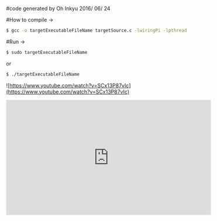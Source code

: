 #code generated by Oh Inkyu 2016/ 06/ 24

#How to compile -> 
```bash
$ gcc -o targetExecutableFileName targetSource.c -lwiringPi -lpthread
```

#Run -> 
```bash
$ sudo targetExecutableFileName 
```
or 
```bash
$ ./targetExecutableFileName
```

![https://www.youtube.com/watch?v=SCx13P87vIc](https://www.youtube.com/watch?v=SCx13P87vIc)

<iframe width="560" height="315" src="https://www.youtube.com/embed/SCx13P87vIc" frameborder="0" allowfullscreen></iframe>
